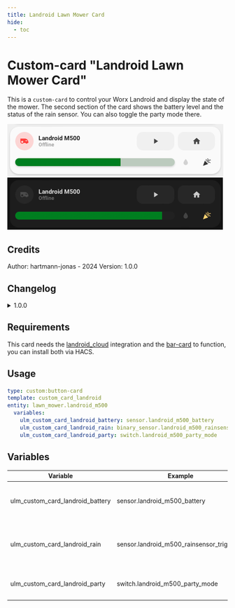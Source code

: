 ```yaml
---
title: Landroid Lawn Mower Card
hide:
  - toc
---
```


<!-- markdownlint-disable MD046 -->

# Custom-card "Landroid Lawn Mower Card"

This is a `custom-card` to control your Worx Landroid and display the state of the mower. The second section of the card shows the battery level and the status of the rain sensor. You can also toggle the party mode there.

![card-lightmode](../../docs/assets/img/custom_card_landroid/card_light.png)
![card-darkmode](../../docs/assets/img/custom_card_landroid/card_dark.png)

## Credits

Author: hartmann-jonas - 2024
Version: 1.0.0

## Changelog

<details>
<summary>1.0.0</summary>
Initial release
</details>

## Requirements

This card needs the [landroid_cloud](https://github.com/MTrab/landroid_cloud) integration and the [bar-card](https://github.com/custom-cards/bar-card) to function, you can install both via HACS.

## Usage

```yaml
type: custom:button-card
template: custom_card_landroid
entity: lawn_mower.landroid_m500
  variables:
    ulm_custom_card_landroid_battery: sensor.landroid_m500_battery
    ulm_custom_card_landroid_rain: binary_sensor.landroid_m500_rainsensor_triggered
    ulm_custom_card_landroid_party: switch.landroid_m500_party_mode
```

## Variables

<table>
<thead>
<tr>
<th>Variable</th>
<th>Example</th>
<th>Required</th>
<th>Explanation</th>
</tr>
</thead>
<tbody>
<tr>
<td>ulm_custom_card_landroid_battery</td>
<td>sensor.landroid_m500_battery</td>
<td>Yes</td>
<td>The sensor that holds the battery level of the mower</td>
</tr>
<tr>
<td>ulm_custom_card_landroid_rain</td>
<td>sensor.landroid_m500_rainsensor_triggered</td>
<td>Yes</td>
<td>The binary sensor that goes to 'on' when the mower detects rain</td>
</tr>
<tr>
<td>ulm_custom_card_landroid_party</td>
<td>switch.landroid_m500_party_mode</td>
<td>Yes</td>
<td>The switch that toggles the "Party mode"</td>
</tr>
</tbody>
</table>
